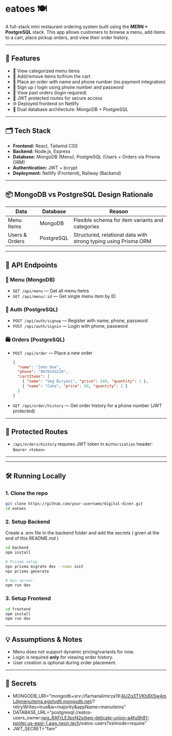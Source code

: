 # eatoes 🍽️

A full-stack mini restaurant ordering system built using the **MERN + PostgreSQL** stack. This app allows customers to browse a menu, add items to a cart, place pickup orders, and view their order history.

---

## 🌟 Features

- 📖 View categorized menu items
- 🛒 Add/remove items to/from the cart
- 🧾 Place an order with name and phone number (no payment integration)
- 👤 Sign up / login using phone number and password
- 📜 View past orders (login required)
- 🧠 JWT protected routes for secure access
- 🌐 Deployed frontend on Netlify
- 🧱 Dual database architecture: MongoDB + PostgreSQL

---

## 🗂️ Tech Stack

- **Frontend:** React, Tailwind CSS
- **Backend:** Node.js, Express
- **Database:** MongoDB (Menu), PostgreSQL (Users + Orders via Prisma ORM)
- **Authentication:** JWT + bcrypt
- **Deployment:** Netlify (Frontend), Railway (Backend)

---

## 📦 MongoDB vs PostgreSQL Design Rationale

| Data                 | Database     | Reason                                                                            |
|----------------------|--------------|-----------------------------------------------------------------------------------|
| Menu Items           | MongoDB      | Flexible schema for item variants and categories                                 |
| Users & Orders       | PostgreSQL   | Structured, relational data with strong typing using Prisma ORM                  |

---

## 🧪 API Endpoints

### 🧾 Menu (MongoDB)

- `GET /api/menu` — Get all menu items
- `GET /api/menu/:id` — Get single menu item by ID

### 👤 Auth (PostgreSQL)

- `POST /api/auth/signup` — Register with name, phone, password
- `POST /api/auth/signin` — Login with phone, password

### 🛍️ Orders (PostgreSQL)

- `POST /api/order` — Place a new order
  ```json
  {
    "name": "John Doe",
    "phone": "9876543210",
    "cartItems": [
      { "name": "Veg Biryani", "price": 249, "quantity": 1 },
      { "name": "Coke", "price": 50, "quantity": 2 }
    ]
  }
  ```

- `GET /api/order/history` — Get order history for a phone number (JWT protected)

---

## 🔐 Protected Routes

- `/api/orders/history` requires JWT token in `Authorization` header: `Bearer <token>`

---

<!-- ## 🚀 Deployment

- **Frontend:** [Netlify Deployed Link](https://your-netlify-link.netlify.app)
- **Backend:** Hosted on [Railway](https://your-railway-backend-url/api) -->

---

## 🛠️ Running Locally

### 1. Clone the repo
```bash
git clone https://github.com/your-username/digital-diner.git
cd eatoes
```

### 2. Setup Backend
 Create a .env file in the backend folder and add the secrets ( given at the end of this README.md )
```bash
cd backend
npm install

# Prisma setup
npx prisma migrate dev --name init
npx prisma generate

# Run server
npm run dev
```

### 3. Setup Frontend
```bash
cd frontend
npm install
npm run dev
```

---

## 💡 Assumptions & Notes

- Menu does not support dynamic pricing/variants for now.
- Login is required **only** for viewing order history.
- User creation is optional during order placement.

---

## 🔑 Secrets

- MONGODB_URI="mongodb+srv://farhanalimirza19:AUZg3TVKh8X5w4mL@menuitems.egotvd6.mongodb.net/?retryWrites=true&w=majority&appName=menuitems"
- DATABASE_URL="postgresql://eatos-users_owner:npg_RAFrLE3pxN2s@ep-delicate-union-a4fu9h91-pooler.us-east-1.aws.neon.tech/eatos-users?sslmode=require"
- JWT_SECRET="fam"

